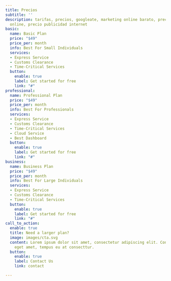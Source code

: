 ```yaml
---
title: Precios
subtitle: ''
description: tarifas, precios, googleate, marketing online barato, precios campañas
  online, precio publicidad internet
basic:
  name: Basic Plan
  price: "$49"
  price_per: month
  info: Best For Small Individuals
  services:
  - Express Service
  - Customs Clearance
  - Time-Critical Services
  button:
    enable: true
    label: Get started for free
    link: "#"
professional:
  name: Professional Plan
  price: "$49"
  price_per: month
  info: Best For Professionals
  services:
  - Express Service
  - Customs Clearance
  - Time-Critical Services
  - Cloud Service
  - Best Dashboard
  button:
    enable: true
    label: Get started for free
    link: "#"
business:
  name: Business Plan
  price: "$49"
  price_per: month
  info: Best For Large Individuals
  services:
  - Express Service
  - Customs Clearance
  - Time-Critical Services
  button:
    enable: true
    label: Get started for free
    link: "#"
call_to_action:
  enable: true
  title: Need a larger plan?
  image: images/cta.svg
  content: Lorem ipsum dolor sit amet, consectetur adipiscing elit. Consequat tristique
    eget amet, tempus eu at consecttur.
  button:
    enable: true
    label: Contact Us
    link: contact

---
```

